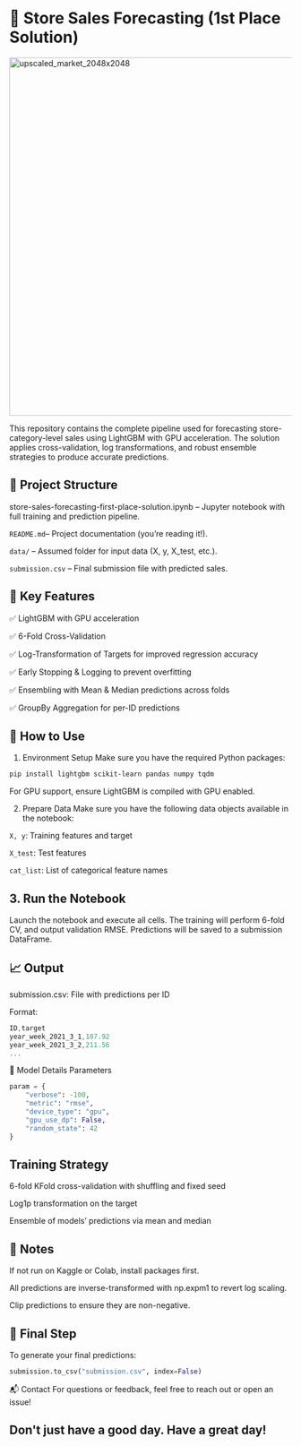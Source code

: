 # 🛒 Store Sales Forecasting (1st Place Solution)


<img width="2048" height="640" alt="upscaled_market_2048x2048" src="https://github.com/user-attachments/assets/1b353996-5231-486c-8ff3-4e8e72259462" />


This repository contains the complete pipeline used for forecasting store-category-level sales using LightGBM with GPU acceleration. The solution applies cross-validation, log transformations, and robust ensemble strategies to produce accurate predictions.

## 📂 Project Structure
store-sales-forecasting-first-place-solution.ipynb – Jupyter notebook with full training and prediction pipeline.

<code>README.md</code>– Project documentation (you’re reading it!).

<code>data/</code> – Assumed folder for input data (X, y, X_test, etc.).

<code>submission.csv</code> – Final submission file with predicted sales.

## 🚀 Key Features
✅ LightGBM with GPU acceleration

✅ 6-Fold Cross-Validation

✅ Log-Transformation of Targets for improved regression accuracy

✅ Early Stopping & Logging to prevent overfitting

✅ Ensembling with Mean & Median predictions across folds

✅ GroupBy Aggregation for per-ID predictions

## 🔧 How to Use
1. Environment Setup
Make sure you have the required Python packages:

```bash
pip install lightgbm scikit-learn pandas numpy tqdm
```
For GPU support, ensure LightGBM is compiled with GPU enabled.

2. Prepare Data
Make sure you have the following data objects available in the notebook:

<code>X, y</code>: Training features and target

<code>X_test</code>: Test features

<code>cat_list</code>: List of categorical feature names

## 3. Run the Notebook
Launch the notebook and execute all cells. The training will perform 6-fold CV, and output validation RMSE. Predictions will be saved to a submission DataFrame.

## 📈 Output
submission.csv: File with predictions per ID

Format:

```cs
ID,target
year_week_2021_3_1,187.92
year_week_2021_3_2,211.56
...

```
🧠 Model Details
Parameters
```python
param = {
    "verbose": -100,
    "metric": "rmse",
    "device_type": "gpu",
    "gpu_use_dp": False,
    "random_state": 42
}
```
## Training Strategy
6-fold KFold cross-validation with shuffling and fixed seed

Log1p transformation on the target

Ensemble of models’ predictions via mean and median

## 📌 Notes
If not run on Kaggle or Colab, install packages first.

All predictions are inverse-transformed with np.expm1 to revert log scaling.

Clip predictions to ensure they are non-negative.

## 🏁 Final Step
To generate your final predictions:

```python
submission.to_csv("submission.csv", index=False)
```
📬 Contact
For questions or feedback, feel free to reach out or open an issue!

## Don't just have a good day. Have a great day!

